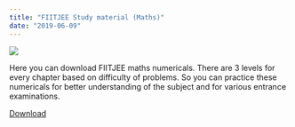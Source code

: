 ```yaml
---
title: "FIITJEE Study material (Maths)"
date: "2019-06-09"
---
```


![](/images/Fiitjee-maths.jpg)

Here you can download FIITJEE maths numericals. There are 3 levels for every chapter based on difficulty of problems. So you can practice these numericals for better understanding of the subject and for various entrance examinations.

[Download](https://drive.google.com/open?id=0B0lHkocs8CCCRnF0X0Vaa1M1Unc)
